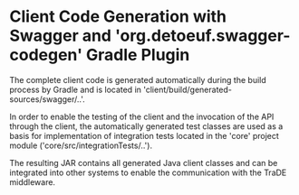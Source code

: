 # Client Code Generation with Swagger and 'org.detoeuf.swagger-codegen' Gradle Plugin
The complete client code is generated automatically during the build process by Gradle and is located in 
'client/build/generated-sources/swagger/..'.

In order to enable the testing of the client and the invocation of the API through the client, the automatically 
generated test classes are used as a basis for implementation of integration tests located in the 'core' project module 
('core/src/integrationTests/..').

The resulting JAR contains all generated Java client classes and can be integrated into other systems to enable the 
communication with the TraDE middleware.